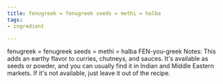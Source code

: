 ```yaml
---
title: fenugreek = fenugreek seeds = methi = halba
tags:
- ingredient

---
```

fenugreek = fenugreek seeds = methi = halba FEN-you-greek Notes: This adds an earthy flavor to curries, chutneys, and sauces. It's available as seeds or powder, and you can usually find it in Indian and Middle Eastern markets. If it's not available, just leave it out of the recipe.
